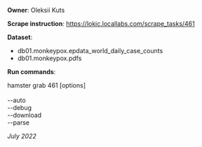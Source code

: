 **Owner**: Oleksii Kuts

**Scrape instruction**: https://lokic.locallabs.com/scrape_tasks/461

**Dataset**:

- db01.monkeypox.epdata_world_daily_case_counts
- db01.monkeypox.pdfs

**Run commands**:

hamster grab 461 [options]
<br><br>--auto
<br>--debug
<br>--download
<br>--parse

_July 2022_
